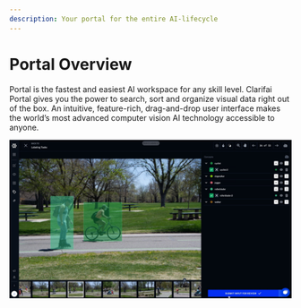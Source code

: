```yaml
---
description: Your portal for the entire AI-lifecycle
---
```


# Portal Overview

Portal is the fastest and easiest AI workspace for any skill level. Clarifai Portal gives you the power to search, sort and organize visual data right out of the box. An intuitive, feature-rich, drag-and-drop user interface makes the world’s most advanced computer vision AI technology accessible to anyone.

![](../.gitbook/assets/label_bounding_box.jpg)

